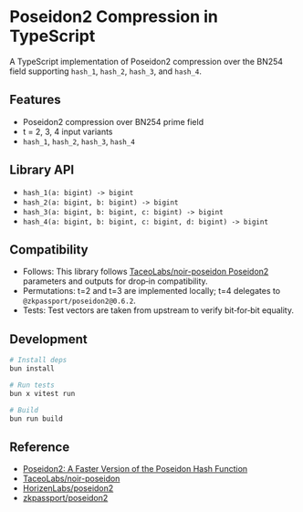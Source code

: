 # Poseidon2 Compression in TypeScript

A TypeScript implementation of Poseidon2 compression over the BN254 field supporting `hash_1`, `hash_2`, `hash_3`, and `hash_4`.

## Features

- Poseidon2 compression over BN254 prime field
- t = 2, 3, 4 input variants
- `hash_1`, `hash_2`, `hash_3`, `hash_4`

## Library API

- `hash_1(a: bigint) -> bigint`
- `hash_2(a: bigint, b: bigint) -> bigint`
- `hash_3(a: bigint, b: bigint, c: bigint) -> bigint`
- `hash_4(a: bigint, b: bigint, c: bigint, d: bigint) -> bigint`

## Compatibility

- Follows: This library follows [TaceoLabs/noir-poseidon Poseidon2](https://github.com/TaceoLabs/noir-poseidon/tree/main/poseidon2) parameters and outputs for drop‑in compatibility.
- Permutations: t=2 and t=3 are implemented locally; t=4 delegates to `@zkpassport/poseidon2@0.6.2`.
- Tests: Test vectors are taken from upstream to verify bit‑for‑bit equality.

## Development
```bash
# Install deps
bun install

# Run tests
bun x vitest run

# Build
bun run build
```

## Reference
- [Poseidon2: A Faster Version of the Poseidon Hash Function](https://eprint.iacr.org/2023/323)
- [TaceoLabs/noir-poseidon](https://github.com/TaceoLabs/noir-poseidon)
- [HorizenLabs/poseidon2](https://github.com/HorizenLabs/poseidon2)
- [zkpassport/poseidon2](https://github.com/zkpassport/poseidon2)